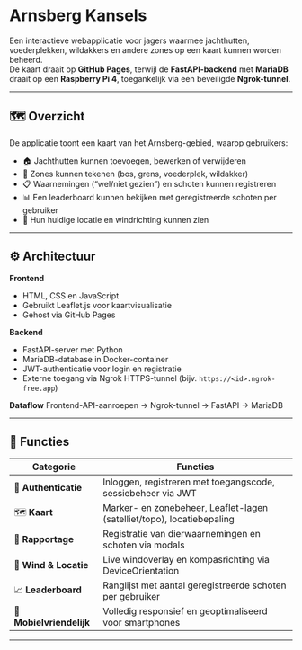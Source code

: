 # Arnsberg Kansels

Een interactieve webapplicatie voor jagers waarmee jachthutten, voederplekken, wildakkers en andere zones op een kaart kunnen worden beheerd.  
De kaart draait op **GitHub Pages**, terwijl de **FastAPI-backend** met **MariaDB** draait op een **Raspberry Pi 4**, toegankelijk via een beveiligde **Ngrok-tunnel**.

---

## 🗺️ Overzicht

De applicatie toont een kaart van het Arnsberg-gebied, waarop gebruikers:
- 🏠 Jachthutten kunnen toevoegen, bewerken of verwijderen  
- 🌳 Zones kunnen tekenen (bos, grens, voederplek, wildakker)  
- 📋 Waarnemingen (“wel/niet gezien”) en schoten kunnen registreren  
- 📊 Een leaderboard kunnen bekijken met geregistreerde schoten per gebruiker  
- 📍 Hun huidige locatie en windrichting kunnen zien  

---

## ⚙️ Architectuur

**Frontend**
- HTML, CSS en JavaScript  
- Gebruikt Leaflet.js voor kaartvisualisatie  
- Gehost via GitHub Pages

**Backend**
- FastAPI-server met Python  
- MariaDB-database in Docker-container  
- JWT-authenticatie voor login en registratie  
- Externe toegang via Ngrok HTTPS-tunnel (bijv. `https://<id>.ngrok-free.app`)

**Dataflow**
Frontend-API-aanroepen → Ngrok-tunnel → FastAPI → MariaDB

---

## 🚀 Functies

| Categorie | Functies |
|------------|-----------|
| 🔐 **Authenticatie** | Inloggen, registreren met toegangscode, sessiebeheer via JWT |
| 🗺️ **Kaart** | Marker- en zonebeheer, Leaflet-lagen (satelliet/topo), locatiebepaling |
| 🎯 **Rapportage** | Registratie van dierwaarnemingen en schoten via modals |
| 🧭 **Wind & Locatie** | Live windoverlay en kompasrichting via DeviceOrientation |
| 📈 **Leaderboard** | Ranglijst met aantal geregistreerde schoten per gebruiker |
| 📱 **Mobielvriendelijk** | Volledig responsief en geoptimaliseerd voor smartphones |

---